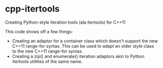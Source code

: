 # cpp-itertools
Creating Python-style iteration tools (ala itertools) for C++11

This code shows off a few things:
- Creating an adaptor for a container class which doesn't support the new C++11 range-for syntax. This can be used to adapt an older style class to the new C++11 range-for syntax.
- Creating a zip() and enumerate() iteration adaptors akin to Python itertools utilities of the same name.
